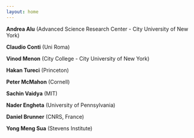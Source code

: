 ```yaml
---
layout: home
---
```

**Andrea Alu**
(Advanced Science Research Center - City University of New York)

**Claudio Conti**
(Uni Roma)

**Vinod Menon**
(City College - City University of New York)

**Hakan Tureci**
(Princeton)

**Peter McMahon**
(Cornell)

**Sachin Vaidya**
(MIT)

**Nader Engheta**
(University of Pennsylvania)

**Daniel Brunner**
(CNRS, France)

**Yong Meng Sua**
(Stevens Institute)
